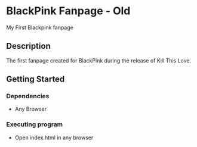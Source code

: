 # BlackPink Fanpage - Old

My First Blackpink fanpage

## Description

The first fanpage created for BlackPink during the release of Kill This Love.

## Getting Started

### Dependencies

- Any Browser

### Executing program

- Open index.html in any browser

